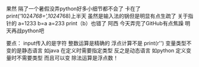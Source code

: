 果然 隔了一个暑假没弄python好多小细节都不会了 
卡在了print('1024*768=',1024*768)上半天
虽然是输入法的锅但是明显有点生疏了
关于指针的 a=1233 b=a  a=233 print（b）也错了
阿西 今天弄完了GitHub有点焦躁 明天再战python吧

要点：
input传入的是字符
整数运算是精确的 浮点计算不是
print(r'')
变量类型不变的是静态语言 如java 在定义时需要指定类型
反之是动态语言 如python 定义变量时不需要类型 而且可以变
除法运算是浮点数！
